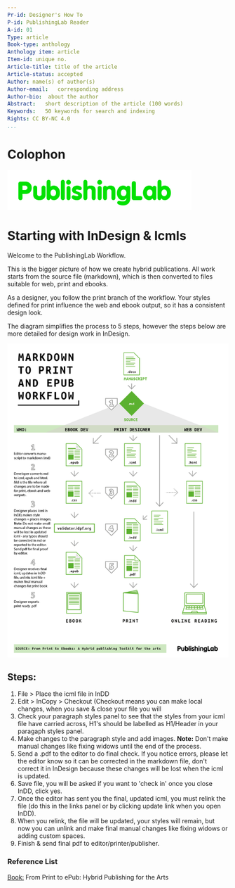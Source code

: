 ```yaml
---
Pr-id: Designer's How To
P-id: PublishingLab Reader
A-id: 01
Type: article
Book-type: anthology
Anthology item: article
Item-id: unique no.
Article-title: title of the article
Article-status: accepted
Author: name(s) of author(s)
Author-email:   corresponding address
Author-bio:  about the author
Abstract:   short description of the article (100 words)
Keywords:   50 keywords for search and indexing
Rights: CC BY-NC 4.0
...
```


# Colophon

![](imgs/logo_publishinglab.png)

# Starting with InDesign & Icmls

Welcome to the PublishingLab Workflow.

This is the bigger picture of how we create hybrid publications. All work starts from the source file (markdown), which is then converted to files suitable for web, print and ebooks.

As a designer, you follow the print branch of the workflow. Your styles defined for print influence the web and ebook output, so it has a consistent design look.

The diagram simplifies the process to 5 steps, however the steps below are more detailed for design work in InDesign.

![](imgs/Workflow.png)


## Steps:
1. File > Place the icml file in InDD
2. Edit > InCopy > Checkout (Checkout means you can make local changes, when you save & close your file you will 
3. Check your paragraph styles panel to see that the styles from your icml file have carried across, H1's should be labelled as H1/Header in your paragaph styles panel.
4. Make changes to the paragraph style and add images. **Note:** Don't make manual changes like fixing widows until the end of the process.
5. Send a .pdf to the editor to do final check. If you notice errors, please let the editor know so it can be corrected in the markdown file, don't correct it in InDesign because these changes will be lost when the icml is updated.
6. Save file, you will be asked if you want to 'check in' once you close InDD, click yes.
7. Once the editor has sent you the final, updated icml, you must relink the file (do this in the links panel or by clicking update link when you open InDD).
8. When you relink, the file will be updated, your styles will remain, but now you can unlink and make final manual changes like fixing widows or adding custom spaces.
9. Finish & send final pdf to editor/printer/publisher.



### Reference List
<a href="http://www.publishinglab.nl/blog/publication/from-print-to-ebooks-a-hybrid-publishing-toolkit-for-the-arts/">Book:</a> From Print to ePub: Hybrid Publishing for the Arts
